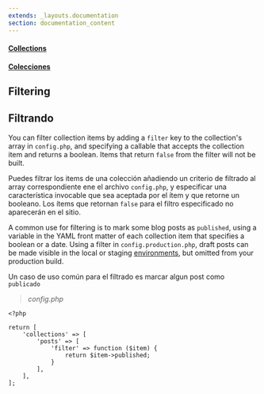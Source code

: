 ```yaml
---
extends: _layouts.documentation
section: documentation_content
---
```


#### [Collections](/docs/collections)
#### [Colecciones](es/docs/collections)
## Filtering
## Filtrando

You can filter collection items by adding a `filter` key to the collection's array in `config.php`, and specifying a callable that accepts the collection item and returns a boolean. Items that return `false` from the filter will not be built.

Puedes filtrar los items de una colección añadiendo un criterio de filtrado al array correspondiente ene el archivo `config.php`, y especificar una característica invocable que sea aceptada por el ítem y que retorne un booleano. Los ítems que retornan `false` para el filtro especificado no aparecerán en el sitio.

A common use for filtering is to mark some blog posts as `published`, using a variable in the YAML front matter of each collection item that specifies a boolean or a date. Using a filter in `config.production.php`, draft posts can be made visible in the local or staging [environments](/docs/building-and-previewing-environments), but omitted from your production build.

Un caso de uso común para el filtrado es marcar algun post como `publicado` 

> _config.php_

```
<?php

return [
    'collections' => [
        'posts' => [
            'filter' => function ($item) {
                return $item->published;
            }
        ],
    ],
];
```
